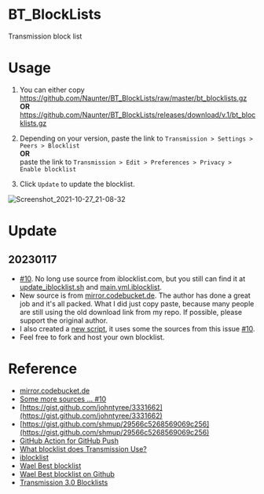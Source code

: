 # BT_BlockLists
Transmission block list

# Usage
1. You can either copy https://github.com/Naunter/BT_BlockLists/raw/master/bt_blocklists.gz  **OR**  https://github.com/Naunter/BT_BlockLists/releases/download/v.1/bt_blocklists.gz

2. Depending on your version, paste the link to `Transmission > Settings > Peers > Blocklist`   
   **OR**  
   paste the link to `Transmission > Edit > Preferences > Privacy > Enable blocklist`    
3. Click `Update` to update the blocklist.

![Screenshot_2021-10-27_21-08-32](https://user-images.githubusercontent.com/17890335/139168982-26b8ff86-d6e4-493a-bcb1-f1aa40593276.png)

# Update
## 20230117
- [#10](https://github.com/Naunter/BT_BlockLists/issues/10). No long use source from iblocklist.com, but you still can find it at [update_iblocklist.sh](https://github.com/Naunter/BT_BlockLists/blob/master/update_iblocklist.sh) and [main.yml.iblocklist](https://github.com/Naunter/BT_BlockLists/blob/master/.github/workflows/main.yml.iblocklist).
- New source is from [mirror.codebucket.de](https://mirror.codebucket.de/transmission/). The author has done a great job and it's all packed. What I did just copy paste, because many people are still using the old download link from my repo. If possible, please support the original author.
- I also created a [new script](https://github.com/Naunter/BT_BlockLists/blob/master/update.sh), it uses some the sources from this issue [#10](https://github.com/Naunter/BT_BlockLists/issues/10).
- Feel free to fork and host your own blocklist.

# Reference
- [mirror.codebucket.de](https://mirror.codebucket.de/transmission/)
- [Some more sources ... #10](https://github.com/Naunter/BT_BlockLists/issues/10)
- [https://gist.github.com/johntyree/3331662](https://gist.github.com/johntyree/3331662)
- [https://gist.github.com/shmup/29566c5268569069c256](https://gist.github.com/shmup/29566c5268569069c256)
- [GitHub Action for GitHub Push](https://github.com/ad-m/github-push-action)
- [What blocklist does Transmission Use?](https://github.com/transmission/transmission/blob/main/docs/Blocklists.md)
- [iblocklist](https://www.iblocklist.com/lists.php) 
- [Wael Best blocklist](https://www.wael.name/other/best-blocklist/)
- [Wael Best blocklist on Github](https://github.com/waelisa/Best-blocklist)
- [Transmission 3.0 Blocklists](https://forum.transmissionbt.com/viewtopic.php?t=20466)
